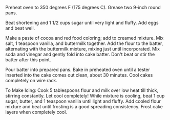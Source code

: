 Preheat oven to 350 degrees F (175 degrees C). Grease two 9-inch round pans.

Beat shortening and 1 1/2 cups sugar until very light and fluffy. Add eggs and beat well.

Make a paste of cocoa and red food coloring; add to creamed mixture. Mix salt, 1 teaspoon vanilla, and buttermilk together. Add the flour to the batter, alternating with the buttermilk mixture, mixing just until incorporated. Mix soda and vinegar and gently fold into cake batter. Don't beat or stir the batter after this point.

Pour batter into prepared pans. Bake in preheated oven until a tester inserted into the cake comes out clean, about 30 minutes. Cool cakes completely on wire rack.

To Make Icing: Cook 5 tablespoons flour and milk over low heat till thick, stirring constantly. Let cool completely! While mixture is cooling, beat 1 cup sugar, butter, and 1 teaspoon vanilla until light and fluffy. Add cooled flour mixture and beat until frosting is a good spreading consistency. Frost cake layers when completely cool.
